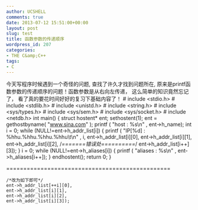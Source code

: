```yaml
---
author: UCSHELL
comments: true
date: 2013-07-12 15:51:00+00:00
layout: post
slug: test
title: 函数参数的传递顺序
wordpress_id: 207
categories:
- THE C&amp;C++
tags:
- C
---
```


今天写程序时候遇到一个奇怪的问题, 查找了许久才找到问题所在, 原来是printf函数参数的传递顺序的问题！函数参数是从右向左传递， 这么简单的知识竟然忘记了， 看了真的要花时间好好的复习下基础内容了！
    # include <stdio.h>
    # include <stdlib.h>
    # include <unistd.h>
    # include <string.h>
    # include <sys/types.h>
    # include <sys/sem.h>
    # include <sys/socket.h>
    # include <netdb.h>
    int main()
    {
        struct hostent* ent;
        sethostent(1);
        ent = gethostbyname( "www.sina.com" );
        printf ( "host : %s\n" , ent->h_name);
        int i = 0;
        while (NULL!=ent->h_addr_list[i])
        {
            printf ( "IP[%d] : %hhu.%hhu.%hhu.%hhu\t\n" , i,
            ent->h_addr_list[i][0],
            ent->h_addr_list[i][1],
            ent->h_addr_list[i][2],
            /*=======错误处==========*/
            ent->h_addr_list[i++][3]);
        }
        i = 0;
        while (NULL!=ent->h_aliases[i])
        {
        	printf ( "aliases : %s\n" , ent->h_aliases[i++]);
        }
        endhostent();
        return 0;
    }

\================================================

    /*改为如下即可*/
    ent->h_addr_list[++i][0],
    ent->h_addr_list[i][1],
    ent->h_addr_list[i][2],
    ent->h_addr_list[i][3]);